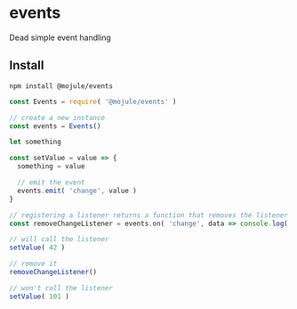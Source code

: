 # events

Dead simple event handling

## Install

`npm install @mojule/events`

```javascript
const Events = require( '@mojule/events' )

// create a new instance
const events = Events()

let something

const setValue = value => {
  something = value

  // emit the event
  events.emit( 'change', value )
}

// registering a listener returns a function that removes the listener
const removeChangeListener = events.on( 'change', data => console.log( data ) )

// will call the listener
setValue( 42 )

// remove it
removeChangeListener()

// won't call the listener
setValue( 101 )
```